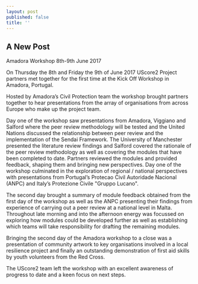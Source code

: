 ```yaml
---
layout: post
published: false
title: ''
---
```

## A New Post

Amadora Workshop 8th-9th June 2017

On Thursday the 8th and Friday the 9th of June 2017 UScore2 Project partners met together for the first time at the Kick Off Workshop in Amadora, Portugal.

Hosted by Amadora’s Civil Protection team the workshop brought partners together to hear presentations from the array of organisations from across Europe who make up the project team.

Day one of the workshop saw presentations from Amadora, Viggiano and Salford where the peer review methodology will be tested and the United Nations discussed the relationship between peer review and the implementation of the Sendai Framework. The University of Manchester presented the literature review findings and Salford covered the rationale of the peer review methodology as well as covering the modules that have been completed to date. Partners reviewed the modules and provided feedback, shaping them and bringing new perspectives. Day one of the workshop culminated in the exploration of regional / national perspectives with presentations from Portugal’s Protecao Civil Autoridade Nacional (ANPC) and Italy’s Protezione Civile "Gruppo Lucano".

The second day brought a summary of module feedback obtained from the first day of the workshop as well as the ANPC presenting their findings from experience of carrying out a peer review at a national level in Malta. Throughout late morning and into the afternoon energy was focussed on exploring how modules could be developed further as well as establishing which teams will take responsibility for drafting the remaining modules.

Bringing the second day of the Amadora workshop to a close was a presentation of community artwork to key organisations involved in a local resilience project and finally an outstanding demonstration of first aid skills by youth volunteers from the Red Cross.

The UScore2 team left the workshop with an excellent awareness of progress to date and a keen focus on next steps.
